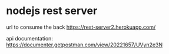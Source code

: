 # nodejs rest server

url to consume the back https://rest-server2.herokuapp.com/

api documentation: https://documenter.getpostman.com/view/20221657/UVyn2e3N
